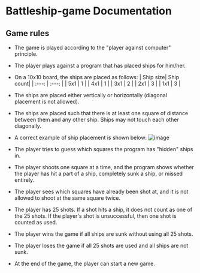 # Battleship-game Documentation

## Game rules
* The game is played according to the "player against computer" principle.
* The player plays against a program that has placed ships for him/her.

* On a 10x10 board, the ships are placed as follows:
| Ship size| Ship count|
| :---:    |  :---:    |
| 5x1      |  1        |
| 4x1      |  1        |
| 3x1      |  2        |
| 2x1      |  3        |
| 1x1      |  3        |

* The ships are placed either vertically or horizontally (diagonal placement is not allowed).
* The ships are placed such that there is at least one square of distance between them and any other ship. Ships may not touch each other diagonally.
* A correct example of ship placement is shown below:
![image](https://user-images.githubusercontent.com/67903431/211148641-7ef3f569-aa33-49e7-b3d3-7e6cecc90206.png)
* The player tries to guess which squares the program has "hidden" ships in.
* The player shoots one square at a time, and the program shows whether the player has hit a part of a ship, completely sunk a ship, or missed entirely.
* The player sees which squares have already been shot at, and it is not allowed to shoot at the same square twice.
* The player has 25 shots. If a shot hits a ship, it does not count as one of the 25 shots. If the player's shot is unsuccessful, then one shot is counted as used.
* The player wins the game if all ships are sunk without using all 25 shots.
* The player loses the game if all 25 shots are used and all ships are not sunk.
* At the end of the game, the player can start a new game.
